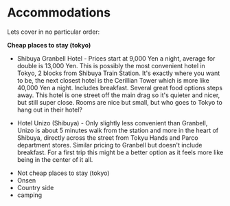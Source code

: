 # Accommodations

Lets cover in no particular order:

**Cheap places to stay (tokyo)**

* Shibuya Granbell Hotel - Prices start at 9,000 Yen a night, average for double is 13,000 Yen. This is possibly the most convenient hotel in Tokyo, 2 blocks from Shibuya Train Station. It's exactly where you want to be, the next closest hotel is the Cerillian Tower which is more like 40,000 Yen a night. Includes breakfast. Several great food options steps away. This hotel is one street off the main drag so it's quieter and nicer, but still super close. Rooms are nice but small, but who goes to Tokyo to hang out in their hotel?


* Hotel Unizo (Shibuya) - Only slightly less convenient than Granbell, Unizo is about 5 minutes walk from the station and more in the heart of Shibuya, directly across the street from Tokyu Hands and Parco department stores. Similar pricing to Granbell but doesn't include breakfast. For a first trip this might be a better option as it feels more like being in the center of it all.


- Not cheap places to stay (tokyo)
- Onsen
- Country side
- camping